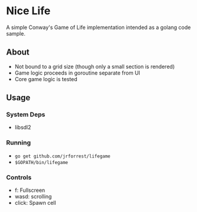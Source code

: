 # Nice Life

A simple Conway's Game of Life implementation intended as a golang code sample.

## About

- Not bound to a grid size (though only a small section is rendered)
- Game logic proceeds in goroutine separate from UI
- Core game logic is tested

## Usage

### System Deps

- libsdl2

### Running

- `go get github.com/jrforrest/lifegame`
- `$GOPATH/bin/lifegame`

### Controls

- f: Fullscreen
- wasd: scrolling
- click: Spawn cell
